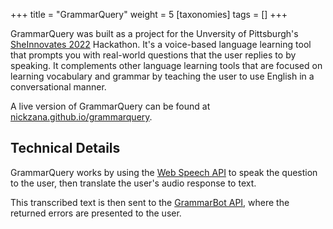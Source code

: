 +++
title = "GrammarQuery"
weight = 5
[taxonomies]
tags = []
+++

GrammarQuery was built as a project for the Unversity of Pittsburgh's
[SheInnovates 2022](http://sheinnovates.us/) Hackathon. It's a voice-based
language learning tool that prompts you with real-world questions that the user
replies to by speaking. It complements other language learning tools that are
focused on learning vocabulary and grammar by teaching the user to use English
in a conversational manner.

A live version of GrammarQuery can be found at
[nickzana.github.io/grammarquery](https://nickzana.github.io/grammarquery/).

## Technical Details

GrammarQuery works by using the [Web Speech
API](https://developer.mozilla.org/en-US/docs/Web/API/Web_Speech_API) to speak
the question to the user, then translate the user's audio response to text.

This transcribed text is then sent to the [GrammarBot
API](https://www.grammarbot.io), where the returned errors are presented to the
user.
